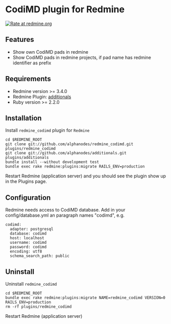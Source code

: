 CodiMD plugin for Redmine
==================================

[![Rate at redmine.org](https://img.shields.io/badge/rate%20at-redmine.org-blue.svg?style=fla)](https://www.redmine.org/plugins/redmine_codimd)

Features
--------

* Show own CodiMD pads in redmine
* Show CodiMD pads in redmine projects, if pad name has redmine identifier as prefix


Requirements
------------

* Redmine version >= 3.4.0
* Redmine Plugin: [additionals](https://github.com/alphanodes/additionals)
* Ruby version >= 2.2.0


Installation
------------

Install ``redmine_codimd`` plugin for `Redmine`

    cd $REDMINE_ROOT
    git clone git://github.com/alphanodes/redmine_codimd.git plugins/redmine_codimd
    git clone git://github.com/alphanodes/additionals.git plugins/additionals
    bundle install --without development test
    bundle exec rake redmine:plugins:migrate RAILS_ENV=production

Restart Redmine (application server) and you should see the plugin show up in the Plugins page.


Configuration
-------------

Redmine needs access to CodiMD database. Add in your config/database.yml an paragraph names "codimd", e.g.

    codimd:
      adapter: postgresql
      database: codimd
      host: localhost
      username: codimd
      password: codimd
      encoding: utf8
      schema_search_path: public



Uninstall
---------

Uninstall ``redmine_codimd``

    cd $REDMINE_ROOT
    bundle exec rake redmine:plugins:migrate NAME=redmine_codimd VERSION=0 RAILS_ENV=production
    rm -rf plugins/redmine_codimd

Restart Redmine (application server)
